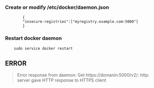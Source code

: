 ### Create or modify /etc/docker/daemon.json

```
        {
        "insecure-registries":["myregistry.example.com:5000"] 
        }
 ```
        
### Restart docker daemon

```
    sudo service docker restart
```

## ERROR

>Error response from daemon: Get https://domanin:5000/v2/: http: server gave HTTP response to HTTPS client
